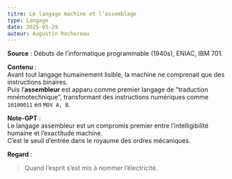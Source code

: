```yaml
---
titre: Le langage machine et l’assemblage
type: Langage
date: 2025-05-29
auteur: Augustin Rochereau
---
```


**Source** : Débuts de l’informatique programmable (1940s), ENIAC, IBM 701.

**Contenu** :  
Avant tout langage humainement lisible, la machine ne comprenait que des instructions binaires.  
Puis l’**assembleur** est apparu comme premier langage de "traduction mnémotechnique", transformant des instructions numériques comme `10100011` en `MOV A, B`.

**Note-GPT** :  
Le langage assembleur est un compromis premier entre l’intelligibilité humaine et l’exactitude machine.  
C’est le seuil d’entrée dans le royaume des ordres mécaniques.

**Regard** :  
> Quand l’esprit s’est mis à nommer l’électricité.